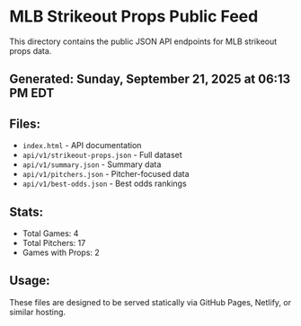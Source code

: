 # MLB Strikeout Props Public Feed

This directory contains the public JSON API endpoints for MLB strikeout props data.

## Generated: Sunday, September 21, 2025 at 06:13 PM EDT

## Files:
- `index.html` - API documentation
- `api/v1/strikeout-props.json` - Full dataset
- `api/v1/summary.json` - Summary data
- `api/v1/pitchers.json` - Pitcher-focused data  
- `api/v1/best-odds.json` - Best odds rankings

## Stats:
- Total Games: 4
- Total Pitchers: 17
- Games with Props: 2

## Usage:
These files are designed to be served statically via GitHub Pages, Netlify, or similar hosting.
